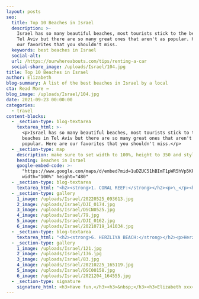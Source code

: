 ```yaml
---
layout: posts
seo:
  title: Top 10 Beaches in Israel
  description: >-
    Israel has so many beautiful beaches, most tourists stick to the beaches in
    Tel Aviv but there are so many great ones that aren't as popular. Here are
    our favorites that you shouldn't miss.
  keywords: best beaches in Israel
  social-alt:
  url: /https://ourwhereabouts.com/tips/renting-a-car
  social-share_image: /uploads/Israel/104.jpg
title: Top 10 Beaches in Israel
author: Elizabeth
blog-summary: A list of the best beaches in Israel by a local
cta: Read More →
blog_image: /uploads/Israel/104.jpg
date: 2021-09-23 00:00:00
categories:
  - travel
content-blocks:
  - _section-type: blog-textarea
    textarea_html: >-
      <p>Israel has so many beautiful beaches, most tourists stick to the
      beaches in Tel Aviv but there are so many great ones that aren't as
      popular. Here are our favorites that you shouldn't miss.</p>
  - _section-type: map
    description: make sure to set width to 100%, height to 350 and style to border 2
    heading: Beaches in Israel
    google-embed-code: >-
      "https://www.google.com/maps/d/embed?mid=1uDZUC51hBImT1pWR5hVp5KP5MTQZG9Y&ehbc=2E312F"
      width="100%" height="480"
  - _section-type: blog-textarea
    textarea_html: "<h2><strong>1. CORAL REEF:</strong></h2><p>\_</p><h3><strong>Nature reserve</strong></h3><p>Eilat is a city located in southern Israel by the red sea and borders Egypt. The coral reef is a national reserve and it is my favorite beach because it is the best place in Israel to go snorkeling or scuba diving. Throughout the years I've seen amazing creatures and it never stops to amaze me.</p><h4>Things to know before you visit:</h4><ul><li><strong>Location: </strong>South, Eilat</li><li><strong>Our rating: </strong>#1 best beach! Don't miss it!</li><li><strong>Entrance fee:</strong> Adults 10$, kids 6.5$</li><li><strong>Parking fee:</strong> about 1.5$ per hour.</li><li>If you have National card membership: Free entrance for more info<a href=\"https://fe.sales.parks.org.il/subscriptions\"> click here</a></li><li>The water is pretty cold all year long.</li><li>You can rent snorkeling equipment, but best bring your own to save money.</li></ul><ul><li><strong>Sevices:</strong> There are bathrooms, showers, minimarket, and even lockers. From my experience this is a family-friendly place and we have never felt the need to use a locker but if need be a locker is about 3$)</li></ul><p>\_</p><h2><strong>2. THE DEAD SEA:</strong></h2><p>This is one of the best places in Israel. Honestly, there is nothing like the feeling you get after spending time inside these salty waters!</p><h4>Things to know before you visit:</h4><ul><li><strong>Location: </strong>South</li><li><strong>Our Rating:</strong>&nbsp;#2 best beach. Must-see beach!</li><li><strong>Entrance fee:</strong>&nbsp;It depends on which beach you go to, there are many options. Entrance Fee can veray between $15 to $10, but there are also some free beaches.</li><li>Ein Bokek Beach - this beach is free of charge with toilets, all you need to do is pay for parking which is about 1.5$ per hour.</li><li>Don't forget to buy the dead sea mud <strong>before</strong> you get to the dead sea. Dead sea mud in the dead sea is double the price and sometimes even x3 the price. You can easily find dead sea products all over Israel.</li><li>Staying at a hotel in the dead sea can get pretty expensive, you can save money by buying a day pass to the hotel that includes their spa, pools, lunch, and the hotel's private beach for about 60$. You can also save money by sleeping in an Airbnb outside of the dead sea you can just make it a day trip there from Tel Aviv or Jerusalem or wherever your hotel/Airbnb is.</li></ul><p>\_</p><h2><strong>3. PALMACHIM BEACH:</strong></h2><p>\_</p><h3><strong>Nature reserve</strong></h3><p>This is one of my favorite beaches! This beach offers fresh sand, seashells all around, and crystal clear water.</p><h4>Things to know before you visit:</h4><ul><li><strong>Location: </strong>Center.<br />​​​​​​It takes ​around 25-50 minute drive from Tel Aviv and around 45-75 minutes from Jerusalem depending on the traffic.</li><li><strong>Our Rating:</strong> #3 best beach.</li><li><strong>Entrance and parking fee:</strong> depends on the season. in the summer it's around 8$ per car and in the winter it's 3$ per car (not per person).</li><li>Sea turtle season - May-June If you're lucky and you come during the season you might see sea turtles.</li><li>It is more than just a beach, there is also a path to walk around and enjoy the area.</li><li>This place is family-friendly.</li><li><strong>Services:</strong> There are bathrooms and a lifeguard.</li><li><strong>Best time to visit:</strong> Avoid coming on the weekend since this beach is very popular among the Israelis.</li></ul><p>\_</p><h2><strong>4. MA'AGAN MICHAEL BEACH:</strong></h2><p>This beach has always been a unique one. It is located in a Kibbutz, and is worth the drive. This beach is so underrated and the relaxing you feel like you are in a secluded beach. From the minute you leave your car and walk towards the beach you are amazed by the nature all around and beautiful pools with birds.</p><ul><li><strong>Location: </strong>North.<br />It takes about an hour and a half drive from TLV.</li><li><strong>Our Rating:</strong> #4 best beach.</li><li><strong>How to get there:</strong> When you enter the Kibbutz called Maagan Michael you need to turn right, you will continue straight until you reach a gate (you'll pass a farm) once you reach the gate park your car and walk straight. On your way to the beach, you'll see the pools.</li><li><strong>Entrance and parking fee:</strong> Free.</li><li><strong>Services: </strong>No bathroom or lifeguard</li><li>It is a great place to surf</li><li>It is a quiet beach, family-friendly, and the water is very clear and clean.</li></ul><p>\_</p><h2><strong>5. HABONIM-DOR BEACH:</strong></h2><p>\_</p><h3><strong>Nature reserve</strong></h3><p>This beach is a nature reserve therefore it is very unique and picturesque here! There are sea shells everywhere, sand dunes beautiful caves, and even a shipwreck. You can spend the whole day here!</p><ul><li><strong>Location:</strong>&nbsp;North. It takes around an hour and a half drive from TLV.</li><li><strong>Our Rating: </strong>#5 best beach.</li><li><strong>Entrance and parking fee:</strong> For an adult 6.6$. For kids under 18 the cost is 2.7$</li><li><strong>Services:</strong> There is a lifeguard and bathrooms.</li><li><strong>Best time to visit:</strong> This beach is pretty big and spacious, even during the weekends.</li></ul>"
  - _section-type: gallery
    1_image: /uploads/Israel/20220525_093613.jpg
    2_image: /uploads/Israel/DJI_0174.jpg
    3_image: /uploads/Israel/DSCN0525.jpg
    4_image: /uploads/Israel/79.jpg
    5_image: /uploads/Israel/DJI_0162.jpg
    6_image: /uploads/Israel/20210719_141034.jpg
  - _section-type: blog-textarea
    textarea_html: "<h2><strong>6. HERZLIYA BEACH:</strong></h2><p>Herzliya has great beaches and is a little less populated than TLV beaches.</p><p>My favorite beaches there are Apollonia beach and Acadia.</p><p>Acadia Beach is right next to the marina and I love the vibes of this beach but if you are looking for a quieter beach right under Apollonia national park there is a beach that is so mesmerizing.</p><h3>Things to know before you visit:</h3><ul><li><strong>Location: </strong>Center</li><li><strong>Our Rating: </strong>#6 best beach.</li><li><strong>Entrance fee:</strong> Free</li><li><strong>Parking fee:&nbsp;</strong><br /><strong><em>*Acadia -</em></strong> About 9$ for a whole day in the beach parking lot but you can sometimes find parking in the streets nearby for free if you come during the weekdays. if you come during the week you can usually find parking in the streets nearby for around 1.5$ an hour. <strong><em>*Apollonia -</em></strong> free parking.</li><li><strong>Services: </strong>There are bathrooms and lifeguard (during the season).</li><li><strong>Location:</strong> just a 15-45 minute drive from TLV (depends from where in Tel Aviv)</li><li>A great place to surf.</li><li>A few bars and restuarants on the beach and a mall near by.</li><li>You can rent beach chairs with an umbrella for about 4.5$.</li></ul><p>\_</p><h2><strong>7. Caesarea Beach:</strong></h2><p>If you enjoy historic ruins and the ocean, this is a beach you don't want to miss.</p><p>This beach is called Aquaduct beach and it is located by the historic site of Caesarea it is the perfect beach for a picnic.</p><h3>Things to know before you visit:</h3><ul><li><strong>Location: </strong>North</li><li><strong>Our Rating: </strong>#7 best beach.</li><li><strong>Entrance and parking fee:</strong> Free of charge.</li><li><strong>Services: </strong>No bathrooms or life guard.</li><li>This is a trendy spot to surf although there is no life gaurd so I wouldn't recommend it.</li></ul><p>\_</p><h2><strong>8. BEIT YANAI BEACH:</strong></h2><h3><strong>Nature reserve</strong></h3><p>This is one of the most beautiful and well-kept beaches in the country. It is a very versatile beach, with many water sports. The Alexander stream meets the sea here and it is simply remarkable.</p><h3>Things to know before you visit:</h3><ul><li><strong>Location: </strong>North<br />About a 45-minute drive from TLV.</li><li><strong>Our Rating: </strong>#8 best beach.</li><li><strong>Entrance and parking fee:</strong> Free!! Yes, This nature reserve is actually free.</li><li><strong>Services:</strong> There is a lifeguard and bathrooms.</li><li><strong>Opening season:</strong> Mid-March-Mid October.</li><li><strong>Sea turtle season:</strong> August it is a turtle-hatching season and you can witness this here.</li></ul><p>\_</p><h2><strong>9. NETANYA BEACH:</strong></h2><p>I can't help but share this beach with you because I love the vibe here. Sironit beach is so pretty and less crowded, therefore we really enjoy going there.</p><p>I wouldn't go all the way to this beach, but if you're in the area and you're looking for a quiet beach this is a good one.</p><h4>Things to know before you visit:</h4><ul><li><strong>Location: </strong>North.</li><li><strong>Our rating: </strong>#9 best beach.</li><li><strong>Entrance:</strong> free</li><li><strong>Parking fee:</strong> about 1.5$ per hour in the streets nearby.</li><li><strong>Services: </strong>There is a lifeguard and bathrooms.</li><li><strong>Location:</strong> 40 minute drive from TLV.</li></ul><p>\_</p><h2><strong>10. TEL-AVIV BEACHES:</strong></h2><p>Tel Aviv's beaches are worldwide famous. There are so many great beaches in TLV but my favorites have to be Hilton beach, Alma beach &amp; Gordon beach.</p><h3>Things you need to know before you visit:</h3><ul><li><strong>Location: </strong>Center</li><li><strong>Our Rating: </strong>#10 best beach.</li><li><strong>Entrance fee:</strong> All beachs are free of charge,</li><li><strong>Services:</strong> They have bathrooms that usually cost about 0.5$ and life gaurds.</li><li>You can rent beach chairs with an umbrella for about 4.5$</li><li>There are many restuarants and bars on the beach where you could sit and enjoy the view but do take into cosideration that the prices will be much more expensive than in a regular restuarant.</li><li><strong>Best time to visit:</strong> mid-week. Do know that these beaches are always busy no matter when you arrive but during the weekends it could get unbareable.</li><li><strong>Parking:</strong> Do take into considerations that it is almost impossible to find parking in the streets by the ocean, and the parking lots are extremely expensive (3 hours parking can reach 20-25$ or more). There are a lot of public transportation that reach Tel Aviv beaches so it is advices to get there by a bus).</li></ul>"
  - _section-type: gallery
    1_image: /uploads/Israel/121.jpg
    2_image: /uploads/Israel/136.jpg
    3_image: /uploads/Israel/83.jpg
    4_image: /uploads/Israel/20210225_165119.jpg
    5_image: /uploads/Israel/DSC00158.jpg
    6_image: /uploads/Israel/2021204_164555.jpg
  - _section-type: signature
    signature_html: <h3>Have fun,</h3><h3>&nbsp;</h3><h3>Elizabeth xxx</h3>
---
```

